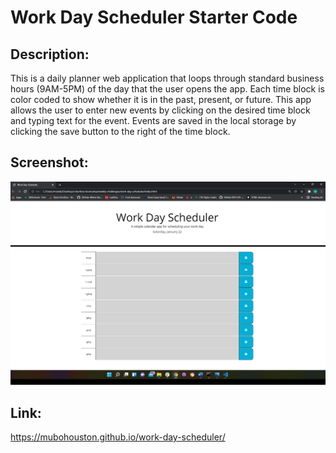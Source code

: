 # Work Day Scheduler Starter Code

## Description:
This is a daily planner web application that loops through standard business hours (9AM-5PM) of the day that the user opens the app. Each time block is color coded to show whether it is in the past, present, or future. This app allows the user to enter new events by clicking on the desired time block and typing text for the event. Events are saved in the local storage by clicking the save button to the right of the time block.

## Screenshot:
![Screenshot of the website](./assets/images/work-day-screenshot.png "Work Day Scheduler")

## Link:
https://mubohouston.github.io/work-day-scheduler/
